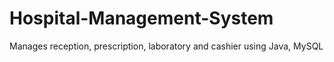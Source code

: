 # Hospital-Management-System
Manages reception, prescription, laboratory and cashier using Java, MySQL
